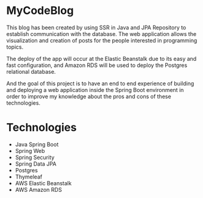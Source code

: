 # MyCodeBlog

This blog has been created by using SSR in Java and JPA Repository to establish communication with the database.
The web application allows the visualization and creation of posts for the people interested in programming topics.

The deploy of the app will occur at the Elastic Beanstalk due to its easy and fast configuration, and Amazon RDS will 
be used to deploy the Postgres relational database.

And the goal of this project is to have an end to end experience of building and deploying a web application inside the Spring Boot environment in order to improve my knowledge about the pros and cons of these technologies.

# Technologies

- Java Spring Boot
- Spring Web
- Spring Security
- Spring Data JPA
- Postgres
- Thymeleaf
- AWS Elastic Beanstalk
- AWS Amazon RDS



